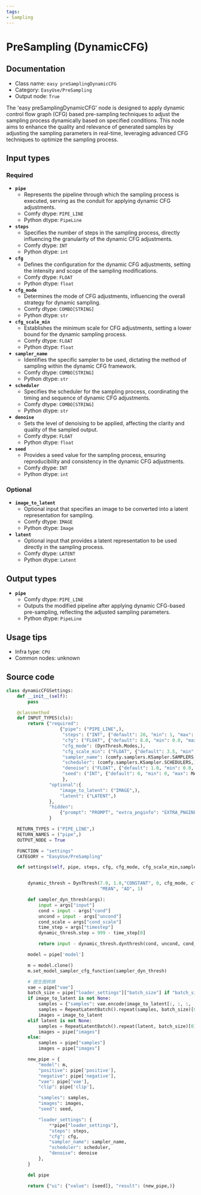 ```yaml
---
tags:
- Sampling
---
```


# PreSampling (DynamicCFG)
## Documentation
- Class name: `easy preSamplingDynamicCFG`
- Category: `EasyUse/PreSampling`
- Output node: `True`

The 'easy preSamplingDynamicCFG' node is designed to apply dynamic control flow graph (CFG) based pre-sampling techniques to adjust the sampling process dynamically based on specified conditions. This node aims to enhance the quality and relevance of generated samples by adjusting the sampling parameters in real-time, leveraging advanced CFG techniques to optimize the sampling process.
## Input types
### Required
- **`pipe`**
    - Represents the pipeline through which the sampling process is executed, serving as the conduit for applying dynamic CFG adjustments.
    - Comfy dtype: `PIPE_LINE`
    - Python dtype: `PipeLine`
- **`steps`**
    - Specifies the number of steps in the sampling process, directly influencing the granularity of the dynamic CFG adjustments.
    - Comfy dtype: `INT`
    - Python dtype: `int`
- **`cfg`**
    - Defines the configuration for the dynamic CFG adjustments, setting the intensity and scope of the sampling modifications.
    - Comfy dtype: `FLOAT`
    - Python dtype: `float`
- **`cfg_mode`**
    - Determines the mode of CFG adjustments, influencing the overall strategy for dynamic sampling.
    - Comfy dtype: `COMBO[STRING]`
    - Python dtype: `str`
- **`cfg_scale_min`**
    - Establishes the minimum scale for CFG adjustments, setting a lower bound for the dynamic sampling process.
    - Comfy dtype: `FLOAT`
    - Python dtype: `float`
- **`sampler_name`**
    - Identifies the specific sampler to be used, dictating the method of sampling within the dynamic CFG framework.
    - Comfy dtype: `COMBO[STRING]`
    - Python dtype: `str`
- **`scheduler`**
    - Specifies the scheduler for the sampling process, coordinating the timing and sequence of dynamic CFG adjustments.
    - Comfy dtype: `COMBO[STRING]`
    - Python dtype: `str`
- **`denoise`**
    - Sets the level of denoising to be applied, affecting the clarity and quality of the sampled output.
    - Comfy dtype: `FLOAT`
    - Python dtype: `float`
- **`seed`**
    - Provides a seed value for the sampling process, ensuring reproducibility and consistency in the dynamic CFG adjustments.
    - Comfy dtype: `INT`
    - Python dtype: `int`
### Optional
- **`image_to_latent`**
    - Optional input that specifies an image to be converted into a latent representation for sampling.
    - Comfy dtype: `IMAGE`
    - Python dtype: `Image`
- **`latent`**
    - Optional input that provides a latent representation to be used directly in the sampling process.
    - Comfy dtype: `LATENT`
    - Python dtype: `Latent`
## Output types
- **`pipe`**
    - Comfy dtype: `PIPE_LINE`
    - Outputs the modified pipeline after applying dynamic CFG-based pre-sampling, reflecting the adjusted sampling parameters.
    - Python dtype: `PipeLine`
## Usage tips
- Infra type: `CPU`
- Common nodes: unknown


## Source code
```python
class dynamicCFGSettings:
    def __init__(self):
        pass

    @classmethod
    def INPUT_TYPES(cls):
        return {"required":
                    {"pipe": ("PIPE_LINE",),
                     "steps": ("INT", {"default": 20, "min": 1, "max": 10000}),
                     "cfg": ("FLOAT", {"default": 8.0, "min": 0.0, "max": 100.0}),
                     "cfg_mode": (DynThresh.Modes,),
                     "cfg_scale_min": ("FLOAT", {"default": 3.5, "min": 0.0, "max": 100.0, "step": 0.5}),
                     "sampler_name": (comfy.samplers.KSampler.SAMPLERS,),
                     "scheduler": (comfy.samplers.KSampler.SCHEDULERS,),
                     "denoise": ("FLOAT", {"default": 1.0, "min": 0.0, "max": 1.0, "step": 0.01}),
                     "seed": ("INT", {"default": 0, "min": 0, "max": MAX_SEED_NUM}),
                     },
                "optional":{
                    "image_to_latent": ("IMAGE",),
                    "latent": ("LATENT",)
                },
                "hidden":
                    {"prompt": "PROMPT", "extra_pnginfo": "EXTRA_PNGINFO", "my_unique_id": "UNIQUE_ID"},
                }

    RETURN_TYPES = ("PIPE_LINE",)
    RETURN_NAMES = ("pipe",)
    OUTPUT_NODE = True

    FUNCTION = "settings"
    CATEGORY = "EasyUse/PreSampling"

    def settings(self, pipe, steps, cfg, cfg_mode, cfg_scale_min,sampler_name, scheduler, denoise, seed, image_to_latent=None, latent=None, prompt=None, extra_pnginfo=None, my_unique_id=None):


        dynamic_thresh = DynThresh(7.0, 1.0,"CONSTANT", 0, cfg_mode, cfg_scale_min, 0, 0, 999, False,
                                   "MEAN", "AD", 1)

        def sampler_dyn_thresh(args):
            input = args["input"]
            cond = input - args["cond"]
            uncond = input - args["uncond"]
            cond_scale = args["cond_scale"]
            time_step = args["timestep"]
            dynamic_thresh.step = 999 - time_step[0]

            return input - dynamic_thresh.dynthresh(cond, uncond, cond_scale, None)

        model = pipe['model']

        m = model.clone()
        m.set_model_sampler_cfg_function(sampler_dyn_thresh)

        # 图生图转换
        vae = pipe["vae"]
        batch_size = pipe["loader_settings"]["batch_size"] if "batch_size" in pipe["loader_settings"] else 1
        if image_to_latent is not None:
            samples = {"samples": vae.encode(image_to_latent[:, :, :, :3])}
            samples = RepeatLatentBatch().repeat(samples, batch_size)[0]
            images = image_to_latent
        elif latent is not None:
            samples = RepeatLatentBatch().repeat(latent, batch_size)[0]
            images = pipe["images"]
        else:
            samples = pipe["samples"]
            images = pipe["images"]

        new_pipe = {
            "model": m,
            "positive": pipe['positive'],
            "negative": pipe['negative'],
            "vae": pipe['vae'],
            "clip": pipe['clip'],

            "samples": samples,
            "images": images,
            "seed": seed,

            "loader_settings": {
                **pipe["loader_settings"],
                "steps": steps,
                "cfg": cfg,
                "sampler_name": sampler_name,
                "scheduler": scheduler,
                "denoise": denoise
            },
        }

        del pipe

        return {"ui": {"value": [seed]}, "result": (new_pipe,)}

```
